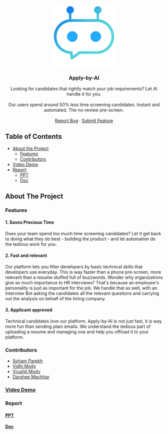 <p align="center">
  <img src="./public/images/logo/logo.png" width="200" alt="Logo">

  <h3 align="center">Apply-by-AI</h3>
  <p align="center">
    Looking for candidates that rightly match your job requirements?
    Let AI handle it for you.
    <br/>
    <br/>
    Our users spend around 50% less time screening candidates.
    Instant and automated. The no-review pre-screen.
    <br />
    <br />
    <a href="https://github.com/und3fined-v01d/apply-by-ai/issues">Report Bug</a>
    ·
    <a href="https://github.com/und3fined-v01d/apply-by-ai/issues">Submit Feature</a>
  </p>
</p>

<!-- TABLE OF CONTENTS -->

## Table of Contents

- [About the Project](#about-the-project)
  - [Features](#features)
  - [Contributors](#contributors)
- [Video Demo](#video-demo)
- [Report](#report)
  - [PPT](#ppt)
  - [Doc](#doc)

## About The Project

<!--
[![Product Name Screen Shot][product-screenshot]](https://example.com)
-->

### Features

#### 1. Saves Precious Time

Does your team spend too much time screening candidates? Let it get back to doing what they do best - building the product - and let automation do the tedious work for you.

#### 2. Fast and relevant

Our platform lets you filter developers by basic technical skills that developers use everyday. This is way faster than a phone pre-screen, more relevant than a resume stuffed full of buzzwords. Wonder why organizations give so much importance to HR interviews? That's because an employee's personality is just as important for the job. We handle that as well, with an Interview Bot asking the candidates all the relevant questions and carrying out the analysis on behalf of the hiring company.

#### 3. Applicant approved

Technical candidates love our platform. Apply-by-AI is not just fast, it is way more fun than sending plain emails. We understand the tedious part of uploading a resume and managing one and help you offload it to your platform.

### Contributors

- [Soham Parekh](https://github.com/und3fined-v01d)
- [Vidhi Mody](https://github.com/vidhi-mody)
- [Vrushti Mody](https://github.com/vrushti-mody)
- [Darshee Machhar](https://github.com/darshee-m)

### [Video Demo](https://drive.google.com/file/d/1IDnrizsFUQvXgshlC3mi2MEtfuRhRrdx/view?usp=drivesdk)

### Report

#### [PPT](https://docs.google.com/presentation/d/11IM6dbcM1Zh26qXlRffgYX6BvPnl_atGK240jdbtJ0w/edit?usp=sharing)

#### [Doc](https://github.com/SmartPracticeschool/SBSPS-Challenge-875-AI-Recruiter-Shortlist-a-Suitable-candidate-for-specific-Job-Role/blob/master/Report.docx)


